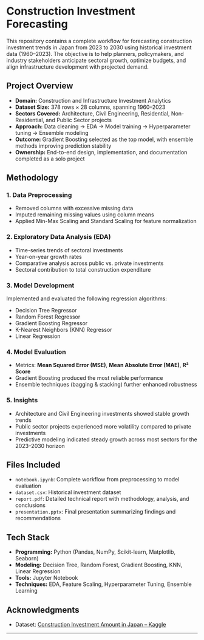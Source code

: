 # Construction Investment Forecasting

This repository contains a complete workflow for forecasting construction investment trends in Japan from 2023 to 2030 using historical investment data (1960–2023). The objective is to help planners, policymakers, and industry stakeholders anticipate sectoral growth, optimize budgets, and align infrastructure development with projected demand.

## Project Overview

- **Domain:** Construction and Infrastructure Investment Analytics
- **Dataset Size:** 378 rows × 28 columns, spanning 1960–2023
- **Sectors Covered:** Architecture, Civil Engineering, Residential, Non-Residential, and Public Sector projects
- **Approach:** Data cleaning → EDA → Model training → Hyperparameter tuning → Ensemble modeling
- **Outcome:** Gradient Boosting selected as the top model, with ensemble methods improving prediction stability
- **Ownership:** End-to-end design, implementation, and documentation completed as a solo project

## Methodology

### 1. Data Preprocessing
- Removed columns with excessive missing data
- Imputed remaining missing values using column means
- Applied Min-Max Scaling and Standard Scaling for feature normalization

### 2. Exploratory Data Analysis (EDA)
- Time-series trends of sectoral investments
- Year-on-year growth rates
- Comparative analysis across public vs. private investments
- Sectoral contribution to total construction expenditure

### 3. Model Development
Implemented and evaluated the following regression algorithms:
- Decision Tree Regressor
- Random Forest Regressor
- Gradient Boosting Regressor
- K-Nearest Neighbors (KNN) Regressor
- Linear Regression

### 4. Model Evaluation
- Metrics: **Mean Squared Error (MSE)**, **Mean Absolute Error (MAE)**, **R² Score**
- Gradient Boosting produced the most reliable performance
- Ensemble techniques (bagging & stacking) further enhanced robustness

### 5. Insights
- Architecture and Civil Engineering investments showed stable growth trends
- Public sector projects experienced more volatility compared to private investments
- Predictive modeling indicated steady growth across most sectors for the 2023–2030 horizon

## Files Included

- `notebook.ipynb`: Complete workflow from preprocessing to model evaluation
- `dataset.csv`: Historical investment dataset
- `report.pdf`: Detailed technical report with methodology, analysis, and conclusions
- `presentation.pptx`: Final presentation summarizing findings and recommendations

## Tech Stack

- **Programming:** Python (Pandas, NumPy, Scikit-learn, Matplotlib, Seaborn)
- **Modeling:** Decision Tree, Random Forest, Gradient Boosting, KNN, Linear Regression
- **Tools:** Jupyter Notebook
- **Techniques:** EDA, Feature Scaling, Hyperparameter Tuning, Ensemble Learning

## Acknowledgments

- Dataset: [Construction Investment Amount in Japan – Kaggle](https://www.kaggle.com/datasets/yutodennou/construction-investment-amount-in-japan)

---

